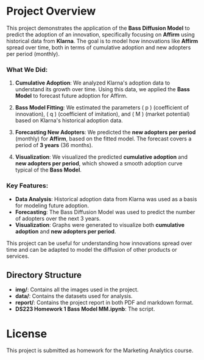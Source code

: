 # Project Overview

This project demonstrates the application of the **Bass Diffusion Model** to predict the adoption of an innovation, specifically focusing on **Affirm** using historical data from **Klarna**. The goal is to model how innovations like **Affirm** spread over time, both in terms of cumulative adoption and new adopters per period (monthly).

### What We Did:
1. **Cumulative Adoption**: We analyzed Klarna's adoption data to understand its growth over time. Using this data, we applied the **Bass Model** to forecast future adoption for Affirm.
   
2. **Bass Model Fitting**: We estimated the parameters \( p \) (coefficient of innovation), \( q \) (coefficient of imitation), and \( M \) (market potential) based on Klarna's historical adoption data.

3. **Forecasting New Adopters**: We predicted the **new adopters per period** (monthly) for **Affirm**, based on the fitted model. The forecast covers a period of **3 years** (36 months).

4. **Visualization**: We visualized the predicted **cumulative adoption** and **new adopters per period**, which showed a smooth adoption curve typical of the **Bass Model**.

### Key Features:
- **Data Analysis**: Historical adoption data from Klarna was used as a basis for modeling future adoption.
- **Forecasting**: The Bass Diffusion Model was used to predict the number of adopters over the next 3 years.
- **Visualization**: Graphs were generated to visualize both **cumulative adoption** and **new adopters per period**.

This project can be useful for understanding how innovations spread over time and can be adapted to model the diffusion of other products or services.


## Directory Structure

- **img/**: Contains all the images used in the project.
- **data/**: Contains the datasets used for analysis.
- **report/**: Contains the project report in both PDF and markdown format.
- **DS223 Homework 1 Bass Model MM.ipynb**: The script.


# License
This project is submitted as homework for the Marketing Analytics course.


